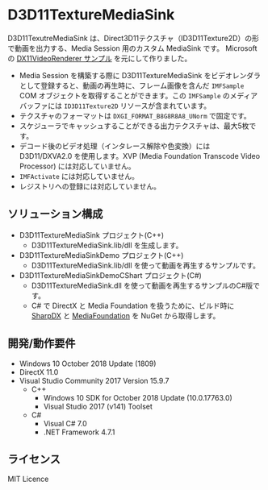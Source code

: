 # D3D11TextureMediaSink

D3D11TexutreMediaSink は、Direct3D11テクスチャ（ID3D11Texture2D）の形で動画を出力する、Media Session 用のカスタム MediaSink です。
Microsoft の [DX11VideoRenderer サンプル](https://github.com/Microsoft/Windows-classic-samples/tree/master/Samples/DX11VideoRenderer) を元にして作りました。

* Media Session を構築する際に D3D11TextureMediaSink をビデオレンダラとして登録すると、動画の再生時に、フレーム画像を含んだ `IMFSample` COM オブジェクトを取得することができます。この `IMFSample` のメディアバッファには `ID3D11Texture2D` リソースが含まれています。
* テクスチャのフォーマットは `DXGI_FORMAT_B8G8R8A8_UNorm` で固定です。
* スケジューラでキャッシュすることができる出力テクスチャは、最大5枚です。
* デコード後のビデオ処理（インタレース解除や色変換）には D3D11/DXVA2.0 を使用します。XVP (Media Foundation Transcode Video Processor) には対応していません。
* `IMFActivate` には対応していません。
* レジストリへの登録には対応していません。

## ソリューション構成

* D3D11TextureMediaSink プロジェクト(C++)
  * D3D11TextureMediaSink.lib/dll を生成します。
* D3D11TextureMediaSinkDemo プロジェクト(C++)
  * D3D11TextureMediaSink.lib/dll を使って動画を再生するサンプルです。
* D3D11TextureMediaSinkDemoCShart プロジェクト(C#)
  * D3D11TextureMediaSink.dll を使って動画を再生するサンプルのC#版です。
  * C# で DirectX と Media Foundation を扱うために、ビルド時に [SharpDX](http://sharpdx.org/) と [MediaFoundation](https://www.nuget.org/packages/MediaFoundation/) を NuGet から取得します。

## 開発/動作要件

* Windows 10 October 2018 Update (1809)
* DirectX 11.0
* Visual Studio Community 2017 Version 15.9.7
  * C++
    * Windows 10 SDK for October 2018 Update (10.0.17763.0)
    * Visual Studio 2017 (v141) Toolset
  * C#
    * Visual C# 7.0
    * .NET Framework 4.7.1

## ライセンス

MIT Licence
